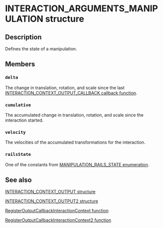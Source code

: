 # INTERACTION_ARGUMENTS_MANIPULATION structure

## Description

Defines the state of a manipulation.

## Members

### `delta`

The change in translation, rotation, and scale since the last [INTERACTION_CONTEXT_OUTPUT_CALLBACK callback function](https://learn.microsoft.com/windows/win32/api/interactioncontext/nc-interactioncontext-interaction_context_output_callback).

### `cumulative`

The accumulated change in translation, rotation, and scale since the interaction started.

### `velocity`

The velocities of the accumulated transformations for the interaction.

### `railsState`

One of the constants from [MANIPULATION_RAILS_STATE enumeration](https://learn.microsoft.com/windows/win32/api/interactioncontext/ne-interactioncontext-manipulation_rails_state).

## See also

[INTERACTION_CONTEXT_OUTPUT structure](https://learn.microsoft.com/windows/win32/api/interactioncontext/ns-interactioncontext-interaction_context_output)

[INTERACTION_CONTEXT_OUTPUT2 structure](https://learn.microsoft.com/windows/win32/api/interactioncontext/ns-interactioncontext-interaction_context_output2)

[RegisterOutputCallbackInteractionContext function](https://learn.microsoft.com/windows/win32/api/interactioncontext/nf-interactioncontext-registeroutputcallbackinteractioncontext)

[RegisterOutputCallbackInteractionContext2 function](https://learn.microsoft.com/windows/win32/api/interactioncontext/nf-interactioncontext-registeroutputcallbackinteractioncontext2)